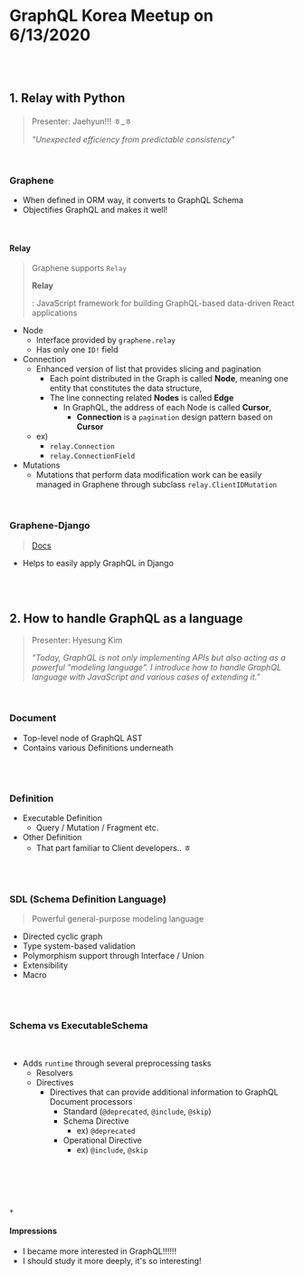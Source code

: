 # GraphQL Korea Meetup on 6/13/2020

<br>

<br>

## 1. Relay with Python

> Presenter: Jaehyun!!! ㅎ_ㅎ
>
> *"Unexpected efficiency from predictable consistency"*

<br>

### Graphene

- When defined in ORM way, it converts to GraphQL Schema
- Objectifies GraphQL and makes it well!

<br>

#### Relay

> Graphene supports `Relay`
>
> **Relay**
>
> : JavaScript framework for building GraphQL-based data-driven React applications

- Node
  - Interface provided by `graphene.relay`
  - Has only one `ID!` field
- Connection
  - Enhanced version of list that provides slicing and pagination
    - Each point distributed in the Graph is called **Node**, meaning one entity that constitutes the data structure,
    - The line connecting related **Nodes** is called **Edge**
      - In GraphQL, the address of each Node is called **Cursor**,
        - **Connection** is a `pagination` design pattern based on **Cursor**
  - ex)
    - `relay.Connection`
    - `relay.ConnectionField`
- Mutations
  - Mutations that perform data modification work can be easily managed in Graphene through subclass `relay.ClientIDMutation`

<br>

### Graphene-Django

> [Docs](https://docs.graphene-python.org/projects/django/en/latest/)

- Helps to easily apply GraphQL in Django

<br>

<br>

## 2. How to handle GraphQL as a language

> Presenter: Hyesung Kim
>
> *"Today, GraphQL is not only implementing APIs but also acting as a powerful "modeling language". I introduce how to handle GraphQL language with JavaScript and various cases of extending it."*

<br>

### Document

- Top-level node of GraphQL AST
- Contains various Definitions underneath

<br>

<br>

### Definition

- Executable Definition
  - Query / Mutation / Fragment etc.
- Other Definition
  - That part familiar to Client developers.. ㅎ

<br>

<br>

### SDL (Schema Definition Language)

> Powerful general-purpose modeling language

- Directed cyclic graph
- Type system-based validation
- Polymorphism support through Interface / Union
- Extensibility
- Macro

<br>

<br>

### Schema vs ExecutableSchema

<br>

- Adds `runtime` through several preprocessing tasks
  - Resolvers
  - Directives
    - Directives that can provide additional information to GraphQL Document processors
      - Standard (`@deprecated`, `@include`, `@skip`)
      - Schema Directive
        - ex) `@deprecated`
      - Operational Directive
        - ex) `@include`, `@skip`

<br>

<br><br>

`+`

#### Impressions

- I became more interested in GraphQL!!!!!!
- I should study it more deeply, it's so interesting! 
